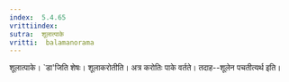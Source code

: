 ```yaml
---
index:  5.4.65
vrittiindex: 
sutra:  शूलात्पाके
vritti:  balamanorama 
---
```


शूलात्पाके। `डा'जिति शेषः। शूलाकरोतीति। अत्र करोतिः पाके वर्तते। तदाह--शूलेन पचतीत्यर्थ इति। 

